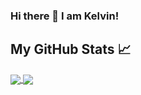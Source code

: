
### Hi there 👋 I am Kelvin!



## My GitHub Stats &#x1f4c8;

<a href="https://github.com/kelvinninja1/kelvinninja1">
  <img align="center" src="https://github-readme-stats.vercel.app/api?username=kelvinninja1&hide=html&count_private=true&show_icons=true&title_color=ffffff&text_color=c9cacc&icon_color=2bbc8a&bg_color=1d1f21" />
</a>
<a href="https://github.com/kelvinninja1/kelvinninja1">
  <img align="center" src="https://github-readme-stats.vercel.app/api/top-langs/?username=kelvinninja1&langs_count=6&layout=compact&color=ffffff&text_color=c9cacc&icon_color=2bbc8a&bg_color=1d1f21" />
</a>
